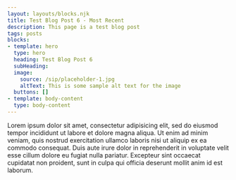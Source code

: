 ```yaml
---
layout: layouts/blocks.njk
title: Test Blog Post 6 - Most Recent
description: This page is a test blog post
tags: posts
blocks:
- template: hero
  type: hero
  heading: Test Blog Post 6
  subHeading:
  image:
    source: /sip/placeholder-1.jpg
    altText: This is some sample alt text for the image
  buttons: []
- template: body-content
  type: body-content
---
```


Lorem ipsum dolor sit amet, consectetur adipisicing elit, sed do eiusmod tempor incididunt ut labore et dolore magna aliqua. Ut enim ad minim veniam, quis nostrud exercitation ullamco laboris nisi ut aliquip ex ea commodo consequat. Duis aute irure dolor in reprehenderit in voluptate velit esse cillum dolore eu fugiat nulla pariatur. Excepteur sint occaecat cupidatat non proident, sunt in culpa qui officia deserunt mollit anim id est laborum.
